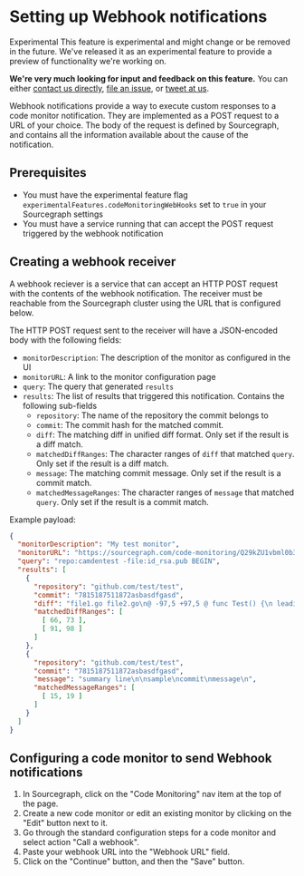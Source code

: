 # Setting up Webhook notifications

<aside class="experimental">
<p>
<span class="badge badge-experimental">Experimental</span> This feature is experimental and might change or be removed in the future. We've released it as an experimental feature to provide a preview of functionality we're working on.
</p>

<p><b>We're very much looking for input and feedback on this feature.</b> You can either <a href="https://about.sourcegraph.com/contact">contact us directly</a>, <a href="https://github.com/sourcegraph/sourcegraph">file an issue</a>, or <a href="https://twitter.com/sourcegraph">tweet at us</a>.</p>
</aside>

Webhook notifications provide a way to execute custom responses to a code monitor notification.
They are implemented as a POST request to a URL of your choice. The body of the request is defined
by Sourcegraph, and contains all the information available about the cause of the notification.

## Prerequisites

- You must have the experimental feature flag `experimentalFeatures.codeMonitoringWebHooks` set to `true` in your Sourcegraph settings
- You must have a service running that can accept the POST request triggered by the webhook notification

## Creating a webhook receiver

A webhook reciever is a service that can accept an HTTP POST request with the contents of the webhook notification.
The receiver must be reachable from the Sourcegraph cluster using the URL that is configured below.

The HTTP POST request sent to the receiver will have a JSON-encoded body with the following fields:

- `monitorDescription`: The description of the monitor as configured in the UI
- `monitorURL`: A link to the monitor configuration page
- `query`: The query that generated `results`
- `results`: The list of results that triggered this notification. Contains the following sub-fields
  - `repository`: The name of the repository the commit belongs to
  - `commit`: The commit hash for the matched commit.
  - `diff`: The matching diff in unified diff format. Only set if the result is a diff match.
  - `matchedDiffRanges`: The character ranges of `diff` that matched `query`. Only set if the result is a diff match.
  - `message`: The matching commit message. Only set if the result is a commit match.
  - `matchedMessageRanges`: The character ranges of `message` that matched `query`. Only set if the result is a commit match.

Example payload:
```json
{
  "monitorDescription": "My test monitor",
  "monitorURL": "https://sourcegraph.com/code-monitoring/Q29kZU1vbml0b3I6NDI=?utm_source=",
  "query": "repo:camdentest -file:id_rsa.pub BEGIN",
  "results": [
    {
      "repository": "github.com/test/test",
      "commit": "7815187511872asbasdfgasd",
      "diff": "file1.go file2.go\n@ -97,5 +97,5 @ func Test() {\n leading context\n+matched added\n-matched removed\n trailing context\n",
      "matchedDiffRanges": [
        [ 66, 73 ],
        [ 91, 98 ]
      ]
    },
    {
      "repository": "github.com/test/test",
      "commit": "7815187511872asbasdfgasd",
      "message": "summary line\n\nsample\ncommit\nmessage\n",
      "matchedMessageRanges": [
        [ 15, 19 ]
      ]
    }
  ]
}
```

## Configuring a code monitor to send Webhook notifications

1. In Sourcegraph, click on the "Code Monitoring" nav item at the top of the page.
1. Create a new code monitor or edit an existing monitor by clicking on the "Edit" button next to it.
1. Go through the standard configuration steps for a code monitor and select action "Call a webhook".
1. Paste your webhook URL into the "Webhook URL" field.
1. Click on the "Continue" button, and then the "Save" button.
